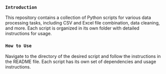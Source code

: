### <center><p align = "left">`Introduction`</p> </center>
This repository contains a collection of Python scripts for various data processing tasks, including CSV and Excel file combination, data cleaning, and more. Each script is organized in its own folder with detailed instructions for usage.

### <center><p align = "left">`How to Use`</p> </center>
Navigate to the directory of the desired script and follow the instructions in the README file. Each script has its own set of dependencies and usage instructions.
